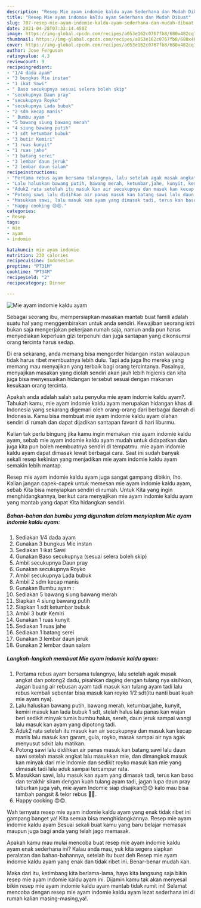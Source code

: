 ```yaml
---
description: "Resep Mie ayam indomie kaldu ayam Sederhana dan Mudah Dibuat"
title: "Resep Mie ayam indomie kaldu ayam Sederhana dan Mudah Dibuat"
slug: 707-resep-mie-ayam-indomie-kaldu-ayam-sederhana-dan-mudah-dibuat
date: 2021-04-28T07:33:14.450Z
image: https://img-global.cpcdn.com/recipes/a053e162c0767fb8/680x482cq70/mie-ayam-indomie-kaldu-ayam-foto-resep-utama.jpg
thumbnail: https://img-global.cpcdn.com/recipes/a053e162c0767fb8/680x482cq70/mie-ayam-indomie-kaldu-ayam-foto-resep-utama.jpg
cover: https://img-global.cpcdn.com/recipes/a053e162c0767fb8/680x482cq70/mie-ayam-indomie-kaldu-ayam-foto-resep-utama.jpg
author: Jose Ferguson
ratingvalue: 4.3
reviewcount: 9
recipeingredient:
- "1/4 dada ayam"
- "3 bungkus Mie instan"
- "1 ikat Sawi"
- " Baso secukupnya sesuai selera boleh skip"
- "secukupnya Daun pray"
- "secukupnya Royko"
- "secukupnya Lada bubuk"
- "2 sdm kecap manis"
- " Bumbu ayam "
- "5 bawang siung bawang merah"
- "4 siung bawang putih"
- "1 sdt ketumbar bubuk"
- "3 butir Kemiri"
- "1 ruas kunyit"
- "1 ruas jahe"
- "1 batang serei"
- "3 lembar daun jeruk"
- "2 lembar daun salam"
recipeinstructions:
- "Pertama rebus ayam bersama tulangnya, lalu setelah agak masak angkat dan potong2 dadu, pisahkan daging dengan tulang nya sisihkan, Jagan buang air rebusan ayam tadi masuk kan tulang ayam tadi lalu rebus kembali sebentar bisa masuk kan royko 1/2 sdt(itu nanti buat kuah mie ayam nya)."
- "Lalu haluskan bawang putih, bawang merah, ketumbar,jahe, kunyit, kemiri masuk kan lada bubuk 1 sdt, stelah halus lalu panas kan wajan beri sedikit minyak tumis bumbu halus, sereh, daun jeruk sampai wangi lalu masuk kan ayam yang dipotong tadi."
- "Aduk2 rata setelah itu masuk kan air secukupnya dan masuk kan kecap manis lalu masuk kan garam, gula, royko, masak sampai air nya agak menyusut sdkit lalu matikan."
- "Potong sawi lalu didihkan air panas masuk kan batang sawi lalu daun sawi setelah masak angkat lalu masukkan mie, dan dimangkok masuk kan minyak dari mie Indomie dan sedikit royko masuk kan mie yang dimasak tadi lalu aduk sampai tercampur rata."
- "Masukkan sawi, lalu masuk kan ayam yang dimasak tadi, terus kan baso dan terakhir siram dengan kuah tulang ayam tadi, jagan lupa daun pray taburkan juga yah, mie ayam Indomie siap disajikan😊😊 kalo mau bisa tambah pangsit &amp; telor rebus 🤣🤣."
- "Happy cooking 😍😍."
categories:
- Resep
tags:
- mie
- ayam
- indomie

katakunci: mie ayam indomie 
nutrition: 230 calories
recipecuisine: Indonesian
preptime: "PT31M"
cooktime: "PT34M"
recipeyield: "2"
recipecategory: Dinner

---
```



![Mie ayam indomie kaldu ayam](https://img-global.cpcdn.com/recipes/a053e162c0767fb8/680x482cq70/mie-ayam-indomie-kaldu-ayam-foto-resep-utama.jpg)

Sebagai seorang ibu, mempersiapkan masakan mantab buat famili adalah suatu hal yang menggembirakan untuk anda sendiri. Kewajiban seorang istri bukan saja mengerjakan pekerjaan rumah saja, namun anda pun harus menyediakan keperluan gizi terpenuhi dan juga santapan yang dikonsumsi orang tercinta harus sedap.

Di era  sekarang, anda memang bisa mengorder hidangan instan walaupun tidak harus ribet membuatnya lebih dulu. Tapi ada juga lho mereka yang memang mau menyajikan yang terbaik bagi orang tercintanya. Pasalnya, menyajikan masakan yang diolah sendiri akan jauh lebih higienis dan kita juga bisa menyesuaikan hidangan tersebut sesuai dengan makanan kesukaan orang tercinta. 



Apakah anda adalah salah satu penyuka mie ayam indomie kaldu ayam?. Tahukah kamu, mie ayam indomie kaldu ayam merupakan hidangan khas di Indonesia yang sekarang digemari oleh orang-orang dari berbagai daerah di Indonesia. Kamu bisa membuat mie ayam indomie kaldu ayam olahan sendiri di rumah dan dapat dijadikan santapan favorit di hari liburmu.

Kalian tak perlu bingung jika kamu ingin memakan mie ayam indomie kaldu ayam, sebab mie ayam indomie kaldu ayam mudah untuk didapatkan dan juga kita pun boleh membuatnya sendiri di tempatmu. mie ayam indomie kaldu ayam dapat dimasak lewat berbagai cara. Saat ini sudah banyak sekali resep kekinian yang menjadikan mie ayam indomie kaldu ayam semakin lebih mantap.

Resep mie ayam indomie kaldu ayam juga sangat gampang dibikin, lho. Kalian jangan capek-capek untuk memesan mie ayam indomie kaldu ayam, sebab Kita bisa menyiapkan sendiri di rumah. Untuk Kita yang ingin menghidangkannya, berikut cara menyajikan mie ayam indomie kaldu ayam yang mantab yang dapat Kita hidangkan sendiri.

<!--inarticleads1-->

##### Bahan-bahan dan bumbu yang digunakan dalam menyiapkan Mie ayam indomie kaldu ayam:

1. Sediakan 1/4 dada ayam
1. Gunakan 3 bungkus Mie instan
1. Sediakan 1 ikat Sawi
1. Gunakan  Baso secukupnya (sesuai selera boleh skip)
1. Ambil secukupnya Daun pray
1. Gunakan secukupnya Royko
1. Ambil secukupnya Lada bubuk
1. Ambil 2 sdm kecap manis
1. Gunakan  Bumbu ayam :
1. Sediakan 5 bawang siung bawang merah
1. Siapkan 4 siung bawang putih
1. Siapkan 1 sdt ketumbar bubuk
1. Ambil 3 butir Kemiri
1. Gunakan 1 ruas kunyit
1. Sediakan 1 ruas jahe
1. Sediakan 1 batang serei
1. Gunakan 3 lembar daun jeruk
1. Gunakan 2 lembar daun salam




<!--inarticleads2-->

##### Langkah-langkah membuat Mie ayam indomie kaldu ayam:

1. Pertama rebus ayam bersama tulangnya, lalu setelah agak masak angkat dan potong2 dadu, pisahkan daging dengan tulang nya sisihkan, Jagan buang air rebusan ayam tadi masuk kan tulang ayam tadi lalu rebus kembali sebentar bisa masuk kan royko 1/2 sdt(itu nanti buat kuah mie ayam nya).
1. Lalu haluskan bawang putih, bawang merah, ketumbar,jahe, kunyit, kemiri masuk kan lada bubuk 1 sdt, stelah halus lalu panas kan wajan beri sedikit minyak tumis bumbu halus, sereh, daun jeruk sampai wangi lalu masuk kan ayam yang dipotong tadi.
1. Aduk2 rata setelah itu masuk kan air secukupnya dan masuk kan kecap manis lalu masuk kan garam, gula, royko, masak sampai air nya agak menyusut sdkit lalu matikan.
1. Potong sawi lalu didihkan air panas masuk kan batang sawi lalu daun sawi setelah masak angkat lalu masukkan mie, dan dimangkok masuk kan minyak dari mie Indomie dan sedikit royko masuk kan mie yang dimasak tadi lalu aduk sampai tercampur rata.
1. Masukkan sawi, lalu masuk kan ayam yang dimasak tadi, terus kan baso dan terakhir siram dengan kuah tulang ayam tadi, jagan lupa daun pray taburkan juga yah, mie ayam Indomie siap disajikan😊😊 kalo mau bisa tambah pangsit &amp; telor rebus 🤣🤣.
1. Happy cooking 😍😍.




Wah ternyata resep mie ayam indomie kaldu ayam yang enak tidak ribet ini gampang banget ya! Kita semua bisa menghidangkannya. Resep mie ayam indomie kaldu ayam Sesuai sekali buat kamu yang baru belajar memasak maupun juga bagi anda yang telah jago memasak.

Apakah kamu mau mulai mencoba buat resep mie ayam indomie kaldu ayam enak sederhana ini? Kalau anda mau, yuk kita segera siapkan peralatan dan bahan-bahannya, setelah itu buat deh Resep mie ayam indomie kaldu ayam yang enak dan tidak ribet ini. Benar-benar mudah kan. 

Maka dari itu, ketimbang kita berlama-lama, hayo kita langsung saja bikin resep mie ayam indomie kaldu ayam ini. Dijamin kamu tak akan menyesal bikin resep mie ayam indomie kaldu ayam mantab tidak rumit ini! Selamat mencoba dengan resep mie ayam indomie kaldu ayam lezat sederhana ini di rumah kalian masing-masing,ya!.

